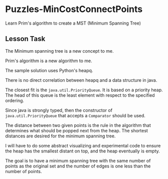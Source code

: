 # Puzzles-MinCostConnectPoints

Learn Prim's algorithm to create a MST (Minimum Spanning Tree)

## Lesson Task

The Minimum spanning tree is a new concept to me.

Prim's algorithm is a new algorithm to me.

The sample solution uses Python's heapq.

There is no direct correlation between heapq and a data structure in java.

The closest fit is the `java.util.PriorityQueue`. It is based on a priority heap.
The head of this queue is the least element with respect to the specified ordering.

Since java is strongly typed, then the constructor of `java.util.PriorityQueue`
that accepts a `Comparator` should be used.

The distance between two given points is the rule in the algorithm
that determines what should be popped next from the heap.
The shortest distances are desired for the minimum spanning tree.

I will have to do some abstract visualizing and experimental code
to ensure the heap has the smallest distant on top,
and the heap eventually is empty.

The goal is to have a minimum spanning tree with
the same number of points as the original set
and the number of edges is one less than the number of points. 
